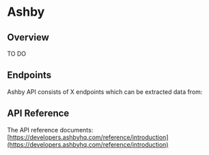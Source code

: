 # Ashby

## Overview

TO DO

## Endpoints

Ashby API consists of X endpoints which can be extracted data from:

## API Reference

The API reference documents: [https://developers.ashbyhq.com/reference/introduction](https://developers.ashbyhq.com/reference/introduction)
